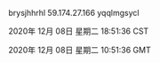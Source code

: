 brysjhhrhl 59.174.27.166 yqqlmgsycl

2020年 12月 08日 星期二 18:51:36 CST

2020年 12月 08日 星期二 10:51:36 GMT
